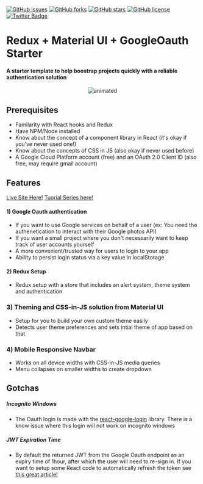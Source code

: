 [![GitHub issues](https://img.shields.io/github/issues/ethanny2/redux-material-ui-Oauth-starter)](https://github.com/ethanny2/redux-material-ui-Oauth-starter/issues)  [![GitHub forks](https://img.shields.io/github/forks/ethanny2/redux-material-ui-Oauth-starter)](https://github.com/ethanny2/redux-material-ui-Oauth-starter/network) [![GitHub stars](https://img.shields.io/github/stars/ethanny2/redux-material-ui-Oauth-starter)](https://github.com/ethanny2/redux-material-ui-Oauth-starter/stargazers) [![GitHub license](https://img.shields.io/github/license/ethanny2/redux-material-ui-Oauth-starter)](https://github.com/ethanny2/redux-material-ui-Oauth-starter) [![Twitter Badge](https://img.shields.io/badge/chat-twitter-blue.svg)](https://twitter.com/ArrayLikeObj)

# Redux + Material UI + GoogleOauth Starter

#### A starter template to help boostrap projects quickly with a reliable authentication solution

<p align="center">
  <img src="https://media4.giphy.com/media/OfAxWYWzJcKvuRDWKA/giphy.gif" alt="animated" />
</p>

## Prerequisites

- Familarity with React hooks and Redux
- Have NPM/Node installed
- Know about the concept of a component library in React (it's okay if you've never used one!)
- Know about the concepts of CSS in JS (also okay if never used before)
- A Google Cloud Platform account (free) and an OAuth 2.0 Client ID (also free, may require gmail account)

## Features

[Live Site Here!](https://redux-oauth.netlify.app/)
[Tuorial Series here!](https://dev.to/ethanny2/let-s-make-a-redux-material-ui-oauth-starter-template-pt-1-what-s-oauth-479j)
#### 1) Google Oauth authentication

- If you want to use Google services on behalf of a user (ex: You need the authenetication to interact with their Google photos API)
- If you want a small project where you don't necessarily want to keep track of user accounts yourself
- A more convenient/trusted way for users to login to your app
- Ability to persist login status via a key value in localStorage

#### 2) Redux Setup

- Redux setup with a store that includes an alert system, theme system and authentication

### 3) Theming and CSS-in-JS solution from Material UI

- Setup for you to build your own custom theme easily
- Detects user theme preferences and sets intial theme of app based on that

### 4) Mobile Responsive Navbar

- Works on all device widths with CSS-in-JS media queries
- Menu collapses on smaller widths to create dropdown

## Gotchas

##### Incognito Windows

- The Oauth login is made with the [react-google-login](https://www.npmjs.com/package/react-google-login) library. There is a know issue where this login will not work on incognito windows

##### JWT Expiration Time

- By default the returned JWT from the Google Oauth endpoint as an expiry time of 1hour, after which the user will need to re-sign in. If you want to setup some React code to automatically refresh the token see [this great article!](https://dev.to/sivaneshs/add-google-login-to-your-react-apps-in-10-mins-4del)
